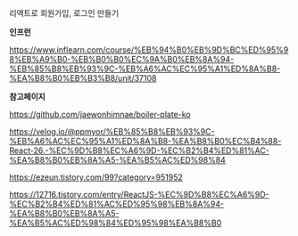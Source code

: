 리액트로 회원가입, 로그인 만들기

**인프런**

https://www.inflearn.com/course/%EB%94%B0%EB%9D%BC%ED%95%98%EB%A9%B0-%EB%B0%B0%EC%9A%B0%EB%8A%94-%EB%85%B8%EB%93%9C-%EB%A6%AC%EC%95%A1%ED%8A%B8-%EA%B8%B0%EB%B3%B8/unit/37108

**참고페이지**

https://github.com/jaewonhimnae/boiler-plate-ko

https://velog.io/@ppmyor/%EB%85%B8%EB%93%9C-%EB%A6%AC%EC%95%A1%ED%8A%B8-%EA%B8%B0%EC%B4%88-React-26.-%EC%9D%B8%EC%A6%9D-%EC%B2%B4%ED%81%AC-%EA%B8%B0%EB%8A%A5-%EA%B5%AC%ED%98%84

https://ezeun.tistory.com/99?category=951952

https://12716.tistory.com/entry/ReactJS-%EC%9D%B8%EC%A6%9D-%EC%B2%B4%ED%81%AC%ED%95%98%EB%8A%94-%EA%B8%B0%EB%8A%A5-%EA%B5%AC%ED%98%84%ED%95%98%EA%B8%B0
